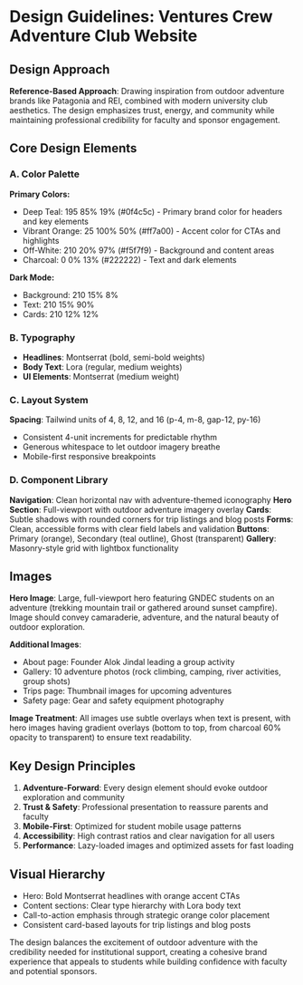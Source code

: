 # Design Guidelines: Ventures Crew Adventure Club Website

## Design Approach
**Reference-Based Approach**: Drawing inspiration from outdoor adventure brands like Patagonia and REI, combined with modern university club aesthetics. The design emphasizes trust, energy, and community while maintaining professional credibility for faculty and sponsor engagement.

## Core Design Elements

### A. Color Palette
**Primary Colors:**
- Deep Teal: 195 85% 19% (#0f4c5c) - Primary brand color for headers and key elements
- Vibrant Orange: 25 100% 50% (#ff7a00) - Accent color for CTAs and highlights
- Off-White: 210 20% 97% (#f5f7f9) - Background and content areas
- Charcoal: 0 0% 13% (#222222) - Text and dark elements

**Dark Mode:**
- Background: 210 15% 8%
- Text: 210 15% 90%
- Cards: 210 12% 12%

### B. Typography
- **Headlines**: Montserrat (bold, semi-bold weights)
- **Body Text**: Lora (regular, medium weights)
- **UI Elements**: Montserrat (medium weight)

### C. Layout System
**Spacing**: Tailwind units of 4, 8, 12, and 16 (p-4, m-8, gap-12, py-16)
- Consistent 4-unit increments for predictable rhythm
- Generous whitespace to let outdoor imagery breathe
- Mobile-first responsive breakpoints

### D. Component Library

**Navigation**: Clean horizontal nav with adventure-themed iconography
**Hero Section**: Full-viewport with outdoor adventure imagery overlay
**Cards**: Subtle shadows with rounded corners for trip listings and blog posts
**Forms**: Clean, accessible forms with clear field labels and validation
**Buttons**: Primary (orange), Secondary (teal outline), Ghost (transparent)
**Gallery**: Masonry-style grid with lightbox functionality

## Images
**Hero Image**: Large, full-viewport hero featuring GNDEC students on an adventure (trekking mountain trail or gathered around sunset campfire). Image should convey camaraderie, adventure, and the natural beauty of outdoor exploration.

**Additional Images**:
- About page: Founder Alok Jindal leading a group activity
- Gallery: 10 adventure photos (rock climbing, camping, river activities, group shots)
- Trips page: Thumbnail images for upcoming adventures
- Safety page: Gear and safety equipment photography

**Image Treatment**: All images use subtle overlays when text is present, with hero images having gradient overlays (bottom to top, from charcoal 60% opacity to transparent) to ensure text readability.

## Key Design Principles
1. **Adventure-Forward**: Every design element should evoke outdoor exploration and community
2. **Trust & Safety**: Professional presentation to reassure parents and faculty
3. **Mobile-First**: Optimized for student mobile usage patterns
4. **Accessibility**: High contrast ratios and clear navigation for all users
5. **Performance**: Lazy-loaded images and optimized assets for fast loading

## Visual Hierarchy
- Hero: Bold Montserrat headlines with orange accent CTAs
- Content sections: Clear type hierarchy with Lora body text
- Call-to-action emphasis through strategic orange color placement
- Consistent card-based layouts for trip listings and blog posts

The design balances the excitement of outdoor adventure with the credibility needed for institutional support, creating a cohesive brand experience that appeals to students while building confidence with faculty and potential sponsors.